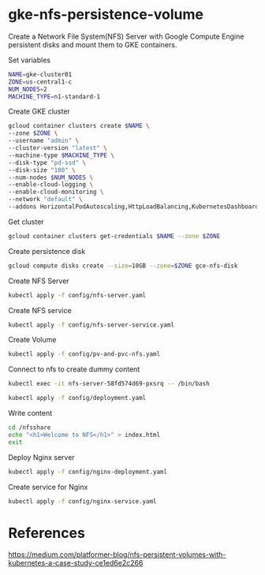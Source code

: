 # gke-nfs-persistence-volume

Create a Network File System(NFS) Server with Google Compute Engine persistent disks and mount them to GKE containers.

Set variables

```bash
NAME=gke-cluster01
ZONE=us-central1-c
NUM_NODES=2
MACHINE_TYPE=n1-standard-1
```

Create GKE cluster

```bash
gcloud container clusters create $NAME \
--zone $ZONE \
--username "admin" \
--cluster-version "latest" \
--machine-type $MACHINE_TYPE \
--disk-type "pd-ssd" \
--disk-size "100" \
--num-nodes $NUM_NODES \
--enable-cloud-logging \
--enable-cloud-monitoring \
--network "default" \
--addons HorizontalPodAutoscaling,HttpLoadBalancing,KubernetesDashboard
```

Get cluster

```bash
gcloud container clusters get-credentials $NAME --zone $ZONE
```

Create persistence disk

```bash
gcloud compute disks create --size=10GB --zone=$ZONE gce-nfs-disk
```

Create NFS Server

```bash
kubectl apply -f config/nfs-server.yaml
```

Create NFS service

```bash
kubectl apply -f config/nfs-server-service.yaml
```

Create Volume

```bash
kubectl apply -f config/pv-and-pvc-nfs.yaml
```

Connect to nfs to create dummy content

```bash
kubectl exec -it nfs-server-58fd574d69-pxsrq -- /bin/bash
```

```bash
kubectl apply -f config/deployment.yaml
```

Write content

```bash
cd /nfsshare
echo "<h1>Welcome to NFS</h1>" > index.html
exit
```

Deploy Nginx server

```bash
kubectl apply -f config/nginx-deployment.yaml
```

Create service for Nginx

```bash
kubectl apply -f config/nginx-service.yaml
```

# References

https://medium.com/platformer-blog/nfs-persistent-volumes-with-kubernetes-a-case-study-ce1ed6e2c266